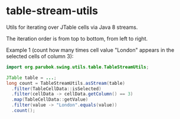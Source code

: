 # table-stream-utils
Utils for iterating over JTable cells via Java 8 streams.

The iteration order is from top to bottom, from left to right.

Example 1 (count how many times cell value "London" appears in the selected cells of column 3):
```java
import org.parubok.swing.utils.table.TableStreamUtils;

JTable table = ...;
long count = TableStreamUtils.asStream(table)
  .filter(TableCellData::isSelected)
  .filter(cellData -> cellData.getColumn() == 3)
  .map(TableCellData::getValue)
  .filter(value -> "London".equals(value))
  .count();
```
